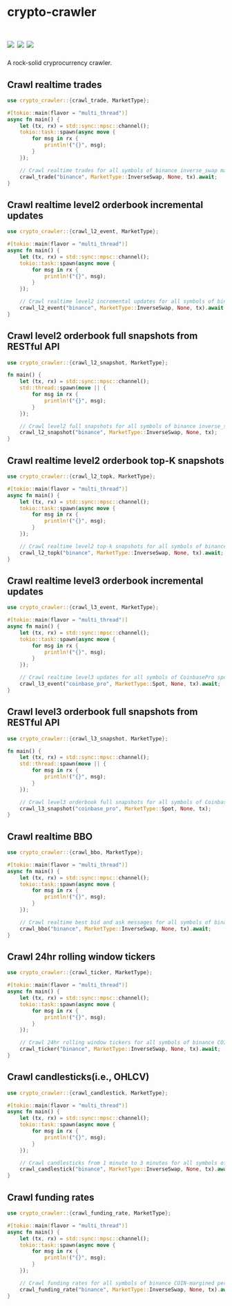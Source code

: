 # crypto-crawler

[![](https://img.shields.io/github/workflow/status/soulmachine/crypto-crawler-rs/CI/main)](https://github.com/soulmachine/crypto-crawler-rs/actions?query=branch%3Amain)
[![](https://img.shields.io/crates/v/crypto-crawler.svg)](https://crates.io/crates/crypto-crawler)
[![](https://docs.rs/crypto-crawler/badge.svg)](https://docs.rs/crypto-crawler)
==========

A rock-solid cryprocurrency crawler.

## Crawl realtime trades

```rust
use crypto_crawler::{crawl_trade, MarketType};

#[tokio::main(flavor = "multi_thread")]
async fn main() {
    let (tx, rx) = std::sync::mpsc::channel();
    tokio::task::spawn(async move {
        for msg in rx {
            println!("{}", msg);
        }
    });

    // Crawl realtime trades for all symbols of binance inverse_swap markets
    crawl_trade("binance", MarketType::InverseSwap, None, tx).await;
}
```

## Crawl realtime level2 orderbook incremental updates

```rust
use crypto_crawler::{crawl_l2_event, MarketType};

#[tokio::main(flavor = "multi_thread")]
async fn main() {
    let (tx, rx) = std::sync::mpsc::channel();
    tokio::task::spawn(async move {
        for msg in rx {
            println!("{}", msg);
        }
    });

    // Crawl realtime level2 incremental updates for all symbols of binance inverse_swap markets
    crawl_l2_event("binance", MarketType::InverseSwap, None, tx).await;
}
```

## Crawl level2 orderbook full snapshots from RESTful API

```rust
use crypto_crawler::{crawl_l2_snapshot, MarketType};

fn main() {
    let (tx, rx) = std::sync::mpsc::channel();
    std::thread::spawn(move || {
        for msg in rx {
            println!("{}", msg);
        }
    });

    // Crawl level2 full snapshots for all symbols of binance inverse_swap markets
    crawl_l2_snapshot("binance", MarketType::InverseSwap, None, tx);
}
```

## Crawl realtime level2 orderbook top-K snapshots

```rust
use crypto_crawler::{crawl_l2_topk, MarketType};

#[tokio::main(flavor = "multi_thread")]
async fn main() {
    let (tx, rx) = std::sync::mpsc::channel();
    tokio::task::spawn(async move {
        for msg in rx {
            println!("{}", msg);
        }
    });

    // Crawl realtime level2 top-k snapshots for all symbols of binance inverse_swap markets
    crawl_l2_topk("binance", MarketType::InverseSwap, None, tx).await;
}
```

## Crawl realtime level3 orderbook incremental updates

```rust
use crypto_crawler::{crawl_l3_event, MarketType};

#[tokio::main(flavor = "multi_thread")]
async fn main() {
    let (tx, rx) = std::sync::mpsc::channel();
    tokio::task::spawn(async move {
        for msg in rx {
            println!("{}", msg);
        }
    });

    // Crawl realtime level3 updates for all symbols of CoinbasePro spot market
    crawl_l3_event("coinbase_pro", MarketType::Spot, None, tx).await;
}
```

## Crawl level3 orderbook full snapshots from RESTful API

```rust
use crypto_crawler::{crawl_l3_snapshot, MarketType};

fn main() {
    let (tx, rx) = std::sync::mpsc::channel();
    std::thread::spawn(move || {
        for msg in rx {
            println!("{}", msg);
        }
    });

    // Crawl level3 orderbook full snapshots for all symbols of CoinbasePro spot markets
    crawl_l3_snapshot("coinbase_pro", MarketType::Spot, None, tx);
}
```

## Crawl realtime BBO

```rust
use crypto_crawler::{crawl_bbo, MarketType};

#[tokio::main(flavor = "multi_thread")]
async fn main() {
    let (tx, rx) = std::sync::mpsc::channel();
    tokio::task::spawn(async move {
        for msg in rx {
            println!("{}", msg);
        }
    });

    // Crawl realtime best bid and ask messages for all symbols of binance COIN-margined perpetual markets
    crawl_bbo("binance", MarketType::InverseSwap, None, tx).await;
}
```

## Crawl 24hr rolling window tickers

```rust
use crypto_crawler::{crawl_ticker, MarketType};

#[tokio::main(flavor = "multi_thread")]
async fn main() {
    let (tx, rx) = std::sync::mpsc::channel();
    tokio::task::spawn(async move {
        for msg in rx {
            println!("{}", msg);
        }
    });

    // Crawl 24hr rolling window tickers for all symbols of binance COIN-margined perpetual markets
    crawl_ticker("binance", MarketType::InverseSwap, None, tx).await;
}
```

## Crawl candlesticks(i.e., OHLCV)

```rust
use crypto_crawler::{crawl_candlestick, MarketType};

#[tokio::main(flavor = "multi_thread")]
async fn main() {
    let (tx, rx) = std::sync::mpsc::channel();
    tokio::task::spawn(async move {
        for msg in rx {
            println!("{}", msg);
        }
    });

    // Crawl candlesticks from 1 minute to 3 minutes for all symbols of binance COIN-margined perpetual markets
    crawl_candlestick("binance", MarketType::InverseSwap, None, tx).await;
}
```

## Crawl funding rates

```rust
use crypto_crawler::{crawl_funding_rate, MarketType};

#[tokio::main(flavor = "multi_thread")]
async fn main() {
    let (tx, rx) = std::sync::mpsc::channel();
    tokio::task::spawn(async move {
        for msg in rx {
            println!("{}", msg);
        }
    });

    // Crawl funding rates for all symbols of binance COIN-margined perpetual markets
    crawl_funding_rate("binance", MarketType::InverseSwap, None, tx).await;
}
```
